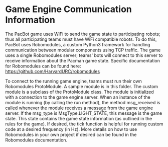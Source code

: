 # Game Engine Communication Information

The PacBot game uses WiFi to send the game state to participating robots; thus all participating teams must have WiFi compatible robots. To do this, PacBot uses Robomodules, a custom Python3 framework for handling communication between modular components using TCP traffic. The game uses a single Robomodules server; teams' bots will connect to this server to receive information about the Pacman game state. Specific documentation for Robomodules can be found here: https://github.com/HarvardURC/robomodules

To connect to the running game engine, teams must run their own Robomodules ProtoModule. A sample module is in this folder. The custom module is a subclass of the ProtoModule class. The module is initialized with a connection to the game engine server. When an instance of the module is running (by calling the run method), the method msg_received is called whenever the module receives a message from the game engine server. If the msg_type is MsgType.LIGHT_STATE, this message is the game state. This state contains the game state information (as outlined in the rules for the game). If desired, the tick function is helpful for running custom code at a desired frequency (in Hz). More details on how to use Robomodules in your own project if desired can be found in the Robomodules documentation.
